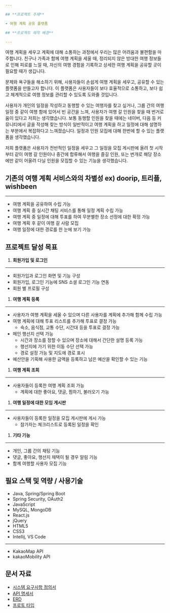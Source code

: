 ```yaml
---

## **프로젝트 주제**

- 여행 계획 공유 플랫폼

## **프로젝트 제작 배경**

---
```


  여행 계획을 세우고 계획에 대해 소통하는 과정에서 우리는 많은 어려움과 불편함을 마주합니다. 친구나 가족과 함께 여행 계획을 세울 때, 정리되지 않은 방대한 여행 정보들로 인해 피로를 느낄 때, 자신의 여행 경험을 기록하고 상세한 여행 계획을 공유할 곳이 필요할 때가 생깁니다. 

문제와 욕구들을 해소하기 위해, 사용자들이 손쉽게 여행 계획을 세우고, 공유할 수 있는 플랫폼을 만들고자 합니다. 이 플랫폼은 사용자들이 보다 효율적으로 소통하고, 보다 쉽고 체계적으로 여행 정보를 관리할 수 있도록 도와줄 것입니다.

 사용자가 개인의 일정을 작성하고 동행할 수 있는 여행자를 찾고 싶거나, 그룹 간의 여행 일정 중 같이 여행 함에 있어서 빈 공간을 느껴, 사용자가 여행 갈 인원을 찾을 때 번거로움이 있다고 저희는 생각했습니다. 보통 동행할 인원을 찾을 때에는 네이버, 다음 등 커뮤니티에서 글을 작성해 찾는 방식이 일반적이고 여행 계획을 하고 일정에 대해 설명하는 부분에서 복잡하다고 느껴졌습니다. 일정과 인원 모집에 대해 한번에 할 수 있는 플랫폼을 생각했습니다.

저희 플랫폼은 사용자가 전반적인 일정을 세우고 그 일정을 모집 게시판에 올려 첫 시작부터 같이 여행 갈 인원이나 중간에 합류해서 여행을 즐길 인원, 또는 번개로 해당 장소에만 같이 어울려 다닐 인원을 모집할 수 있는 기능을 생각했습니다.

## **기존의 여행 계획 서비스와의 차별성**   ex) doorip, 트리플, wishbeen

---

- 여행 계획을 공유하여 수립 가능
- 여행 계획 중 실시간 채팅 서비스를 통해 일정 계획 수립 가능
- 여행 계획 중 일정에 대해 투표를 하여 무분별한 장소 선정에 대한 확정 가능
- 여행 계획 후 같이 여행 갈 사람 모집
- 여행 일정에 대한 경로를 한 눈에 보기 가능

## **프로젝트 달성 목표**

1. **회원가입 및 로그인**

---

- 회원가입과 로그인 화면 및 기능 구성
- 회원가입, 로그인 기능에 SNS 소셜 로그인 기능 연동
- 회원 별 프로필 구성

1. **여행 계획 등록**

---

- 사용자가 여행 계획을 세울 수 있으며 다른 사용자를 계획에 추가해 함께 수립 가능
- 여행 계획에 대해 투표 리스트를 추가해 투표로 결정 가능
    - 숙소, 음식점, 교통 수단, 시간대 등을 투표로 결정 가능
- 메인 행선지 선택 가능
    - 시간과 장소를 정할 수 있으며 장소에 대해서 간단한 설명 등록 가능
    - 행선지에 가기 위한 이동 수단 선택 가능
    - 경로 설정 가능 및 지도에 경로 표시
- 예산안을 기획해 사용한 금액을 등록하고 남은 예산을 확인할 수 있는 기능

1. **여행 계획 조회**

---

- 사용자들이 등록한 여행 계획 조회 가능
    - 계획에 대한 좋아요, 댓글, 찜하기, 불러오기 가능

1. **여행 일정에 대한 모임 게시판**

---

- 사용자들이 등록한 일정을 모집 게시판에 게시 가능
    - 참가자는 체크리스트로 등록된 일정을 확인

1. **기타 기능**

---

- 개인, 그룹 간의 채팅 기능
- 댓글, 좋아요, 행선지 채택이 될 경우 알림 기능
- 함께 여행할 사용자 모집 기능

## **필요 스택 및 역량 / 사용기술**

- Java, Spring/Spring Boot
- Spring Security, OAuth2
- JavaScript
- MySQL, MongoDB
- React.js
- jQuery
- HTML5
- CSS3
- Intellij, VS Code

---

- KakaoMap API
- kakaoMobility API

## **문서 자료**

- [시스템 요구사항 정의서](https://www.notion.so/f81232a5453d497480593ad5acf4f3e0?pvs=21)
- [API 명세서](https://www.notion.so/API-44cc815ca4df49e1a8982d38ed146621?pvs=21)
- [ERD](https://www.erdcloud.com/d/PYzhJyDyjyEonKeft)
- [프로토 타입](https://www.figma.com/design/ZufGFsMTGeTNeUgxaX1Uu6/todotravel?node-id=0-1&t=GP4TXOu29CvzHXNX-0)
